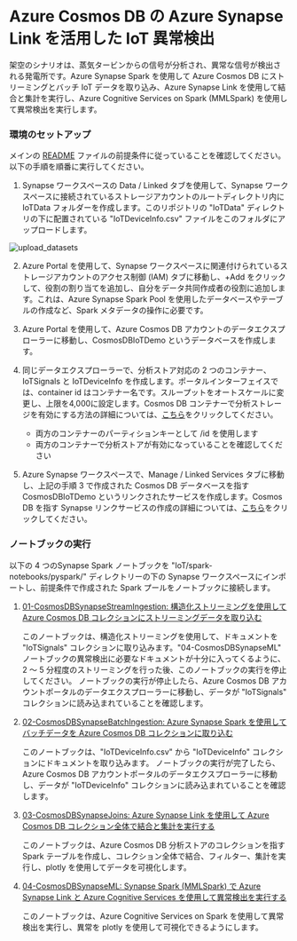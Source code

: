 
# Azure Cosmos DB の Azure Synapse Link を活用した IoT 異常検出
架空のシナリオは、蒸気タービンからの信号が分析され、異常な信号が検出される発電所です。Azure Synapse Spark を使用して Azure Cosmos DB にストリーミングとバッチ IoT データを取り込み、Azure Synapse Link を使用して結合と集計を実行し、Azure Cognitive Services on Spark (MMLSpark) を使用して異常検出を実行します。

### 環境のセットアップ
メインの [README](../README.md) ファイルの前提条件に従っていることを確認してください。以下の手順を順番に実行してください。
1. Synapse ワークスペースの Data / Linked タブを使用して、Synapse ワークスペースに接続されているストレージアカウントのルートディレクトリ内に IoTData フォルダーを作成します。このリポジトリの "IoTData" ディレクトリの下に配置されている "IoTDeviceInfo.csv" ファイルをこのフォルダにアップロードします。
 
![upload_datasets](images/upload_datasets.png)

2.  Azure Portal を使用して、Synapse ワークスペースに関連付けられているストレージアカウントのアクセス制御 (IAM) タブに移動し、+Add をクリックして、役割の割り当てを追加し、自分をデータ共同作成者の役割に追加します。これは、Azure Synapse Spark Pool を使用したデータベースやテーブルの作成など、Spark メタデータの操作に必要です。

3. Azure Portal を使用して、Azure Cosmos DB アカウントのデータエクスプローラーに移動し、CosmosDBIoTDemo というデータベースを作成します。 

4. 同じデータエクスプローラーで、分析ストア対応の 2 つのコンテナー、IoTSignals と IoTDeviceInfo を作成します。ポータルインターフェイスでは、container id はコンテナー名です。スループットをオートスケールに変更し、上限を4,000に設定します。Cosmos DB コンテナーで分析ストレージを有効にする方法の詳細については、[こちら](https://docs.microsoft.com/ja-jp/azure/cosmos-db/configure-synapse-link#create-analytical-ttl)をクリックしてください。
    * 両方のコンテナーのパーティションキーとして /id を使用します
    * 両方のコンテナーで分析ストアが有効になっていることを確認してください

5. Azure Synapse ワークスペースで、Manage / Linked Services タブに移動し、上記の手順 3 で作成された Cosmos DB データベースを指す CosmosDBIoTDemo というリンクされたサービスを作成します。Cosmos DB を指す Synapse リンクサービスの作成の詳細については、[こちら](https://docs.microsoft.com/ja-jp/azure/synapse-analytics/synapse-link/how-to-connect-synapse-link-cosmos-db#connect-an-azure-cosmos-db-database-to-a-synapse-workspace)をクリックしてください。

### ノートブックの実行

以下の 4 つのSynapse Spark ノートブックを "IoT/spark-notebooks/pyspark/" ディレクトリーの下の Synapse ワークスペースにインポートし、前提条件で作成された Spark プールをノートブックに接続します。
1. [01-CosmosDBSynapseStreamIngestion: 構造化ストリーミングを使用して Azure Cosmos DB コレクションにストリーミングデータを取り込む](../IoT/spark-notebooks/pyspark/01-CosmosDBSynapseStreamIngestion.ipynb)

    このノートブックは、構造化ストリーミングを使用して、ドキュメントを "IoTSignals" コレクションに取り込みます。"04-CosmosDBSynapseML" ノートブックの異常検出に必要なドキュメントが十分に入ってくるように、2 ～ 5 分程度のストリーミングを行った後、このノートブックの実行を停止してください。
    ノートブックの実行が停止したら、Azure Cosmos DB アカウントポータルのデータエクスプローラーに移動し、データが "IoTSignals" コレクションに読み込まれていることを確認します。

2. [02-CosmosDBSynapseBatchIngestion: Azure Synapse Spark を使用してバッチデータを Azure Cosmos DB コレクションに取り込む](../IoT/spark-notebooks/pyspark/02-CosmosDBSynapseBatchIngestion.ipynb)

    このノートブックは、"IoTDeviceInfo.csv" から "IoTDeviceInfo" コレクションにドキュメントを取り込みます。
    ノートブックの実行が完了したら、Azure Cosmos DB アカウントポータルのデータエクスプローラーに移動し、データが "IoTDeviceInfo" コレクションに読み込まれていることを確認します。   

3. [03-CosmosDBSynapseJoins: Azure Synapse Link を使用して Azure Cosmos DB コレクション全体で結合と集計を実行する](../IoT/spark-notebooks/pyspark/03-CosmosDBSynapseJoins.ipynb)

    このノートブックは、Azure Cosmos DB 分析ストアのコレクションを指す Spark テーブルを作成し、コレクション全体で結合、フィルター、集計を実行し、plotly を使用してデータを可視化します。

4. [04-CosmosDBSynapseML: Synapse Spark (MMLSpark) で Azure Synapse Link と Azure Cognitive Services を使用して異常検出を実行する](../IoT/spark-notebooks/pyspark/04-CosmosDBSynapseML.ipynb)

    このノートブックは、Azure Cognitive Services on Spark を使用して異常検出を実行し、異常を plotly を使用して可視化できるようにします。

